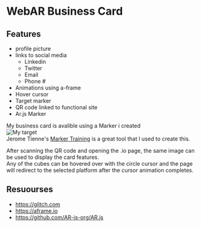 # WebAR Business Card

## Features

- profile picture
- links to social media
    - Linkedin
    - Twitter
    - Email
    - Phone #
- Animations using a-frame
- Hover cursor
- Target marker
- QR code linked to functional site
- Ar.js Marker


My business card is avalible using a Marker i created  
![My target](https://cdn.glitch.global/c50183a0-773d-4a6d-aefe-7423009c0ff0/pattern-frame.png?v=1645821043305)  
Jerome Tienne's [Marker Training](https://jeromeetienne.github.io/AR.js/three.js/examples/marker-training/examples/generator.html "custom marker generator") is a great tool that I used to create this.  
  
After scanning the QR code and opening the .io page, the same image can be used to display the card features.  
Any of the cubes can be hovered over with the circle cursor and the page will redirect to the selected platform after the cursor animation completes.

## Resuourses

- https://glitch.com
- https://aframe.io
- https://github.com/AR-js-org/AR.js
